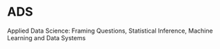 # ADS
Applied Data Science: Framing Questions, Statistical Inference, Machine Learning and Data Systems
